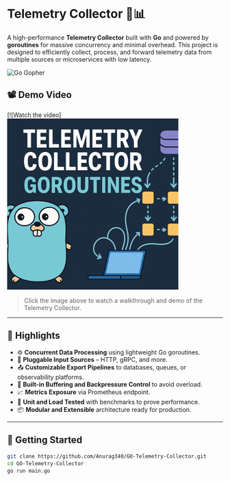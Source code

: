 # Telemetry Collector 🚀📊

A high-performance **Telemetry Collector** built with **Go** and powered by **goroutines** for massive concurrency and minimal overhead. This project is designed to efficiently collect, process, and forward telemetry data from multiple sources or microservices with low latency.

![Go Gopher](https://golang.org/lib/godoc/images/go-logo-blue.svg)

## 📽️ Demo Video

[![Watch the video]
<a href="https://www.youtube.com/watch?v=OgMby9Wnxiw">
  <img src="https://github.com/Anurag340/GO-Telemetry-Collector/blob/92344802e7254c4b7d3b153be33c9b54dc7c4d33/go-telem.png?raw=true" alt="Watch the video" width="400"/>
</a>


> Click the image above to watch a walkthrough and demo of the Telemetry Collector.

---

## 🌟 Highlights

- ⚙️ **Concurrent Data Processing** using lightweight Go goroutines.
- 🔌 **Pluggable Input Sources** – HTTP, gRPC, and more.
- 📤 **Customizable Export Pipelines** to databases, queues, or observability platforms.
- 🧠 **Built-in Buffering and Backpressure Control** to avoid overload.
- 📈 **Metrics Exposure** via Prometheus endpoint.
- 🧪 **Unit and Load Tested** with benchmarks to prove performance.
- 📦 **Modular and Extensible** architecture ready for production.

---

## 🚀 Getting Started

```bash
git clone https://github.com/Anurag340/GO-Telemetry-Collector.git
cd GO-Telemetry-Collector
go run main.go
